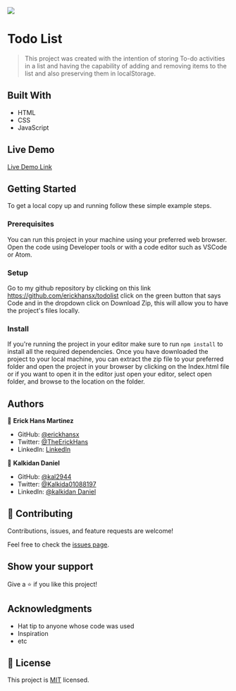 ![](https://img.shields.io/badge/Microverse-blueviolet)

# Todo List

> This project was created with the intention of storing To-do activities in a list and having the capability of adding and removing items to the list and also preserving them in localStorage.

## Built With

- HTML
- CSS
- JavaScript

## Live Demo

[Live Demo Link](https://erickhansx.github.io/todolist/)

## Getting Started

To get a local copy up and running follow these simple example steps.

### Prerequisites

You can run this project in your machine using your preferred web browser. Open the code using Developer tools or with a code editor such as VSCode or Atom.

### Setup

Go to my github repository by clicking on this link https://github.com/erickhansx/todolist click on the green button that says Code and in the dropdown click on Download Zip, this will allow you to have the project's files locally.

### Install

If you're running the project in your editor make sure to run `npm install` to install all the required dependencies.
Once you have downloaded the project to your local machine, you can extract the zip file to your preferred folder and open the project in your browser by clicking on the Index.html file or if you want to open it in the editor just open your editor, select open folder, and browse to the location on the folder.

## Authors

👤 **Erick Hans Martinez**

- GitHub: [@erickhansx](https://github.com/erickhansx)
- Twitter: [@TheErickHans](https://twitter.com/TheErickHans)
- LinkedIn: [LinkedIn](https://linkedin.com/in/linkedinhandle)

👤 **Kalkidan Daniel**

- GitHub: [@kal2944](https://github.com/kal2944)
- Twitter: [@Kalkida01088197](https://twitter.com/Kalkida01088197)
- LinkedIn: [@kalkidan Daniel](https://www.linkedin.com/in/kalkidan-daniel-b2a204238/)

## 🤝 Contributing

Contributions, issues, and feature requests are welcome!

Feel free to check the [issues page](../../issues/).

## Show your support

Give a ⭐️ if you like this project!

## Acknowledgments

- Hat tip to anyone whose code was used
- Inspiration
- etc

## 📝 License

This project is [MIT](./MIT.md) licensed.
